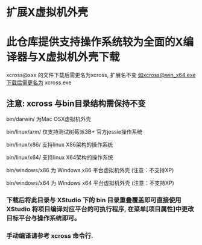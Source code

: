 # 扩展X虚拟机外壳

# 此仓库提供支持操作系统较为全面的X编译器与X虚拟机外壳下载

xcross@xxx 的文件下载后需更名为xcross, 扩展名不变
如xcross@win_x64.exe下载后需更名为 xcross.exe

## 注意: xcross 与bin目录结构需保持不变


bin/darwin/ 为Mac OSX虚拟机外壳 

bin/linux/arm/ 仅支持测试树莓派3B+ 官方jessie操作系统

bin/linux/x86/ 支持linux X86架构的操作系统

bin/linux/x64/ 支持linux X64架构的操作系统

bin/windows/x86 为 Windows x86 平台虚拟机外壳 (注意：不支持XP)

bin/windows/x64 为 Windows x64 平台虚拟机外壳 (注意：不支持XP)


### 下载后将此目录与 XStudio 下的 bin 目录重叠覆盖即可直接使用 XStudio 将项目编译对应平台的可执行程序,  在菜单[项目属性]中更改目标平台与操作系统即可。

### 手动编译请参考 xcross 命令行.

